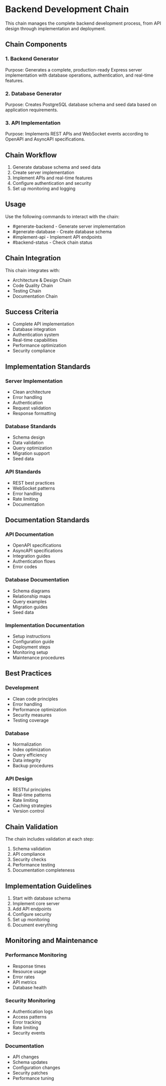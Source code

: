 # Backend Development Chain

This chain manages the complete backend development process, from API design through implementation and deployment.

## Chain Components

### 1. Backend Generator
Purpose: Generates a complete, production-ready Express server implementation with database operations, authentication, and real-time features.

### 2. Database Generator
Purpose: Creates PostgreSQL database schema and seed data based on application requirements.

### 3. API Implementation
Purpose: Implements REST APIs and WebSocket events according to OpenAPI and AsyncAPI specifications.

## Chain Workflow

1. Generate database schema and seed data
2. Create server implementation
3. Implement APIs and real-time features
4. Configure authentication and security
5. Set up monitoring and logging

## Usage

Use the following commands to interact with the chain:
- #generate-backend - Generate server implementation
- #generate-database - Create database schema
- #implement-api - Implement API endpoints
- #backend-status - Check chain status

## Chain Integration

This chain integrates with:
- Architecture & Design Chain
- Code Quality Chain
- Testing Chain
- Documentation Chain

## Success Criteria

- Complete API implementation
- Database integration
- Authentication system
- Real-time capabilities
- Performance optimization
- Security compliance

## Implementation Standards

### Server Implementation
- Clean architecture
- Error handling
- Authentication
- Request validation
- Response formatting

### Database Standards
- Schema design
- Data validation
- Query optimization
- Migration support
- Seed data

### API Standards
- REST best practices
- WebSocket patterns
- Error handling
- Rate limiting
- Documentation

## Documentation Standards

### API Documentation
- OpenAPI specifications
- AsyncAPI specifications
- Integration guides
- Authentication flows
- Error codes

### Database Documentation
- Schema diagrams
- Relationship maps
- Query examples
- Migration guides
- Seed data

### Implementation Documentation
- Setup instructions
- Configuration guide
- Deployment steps
- Monitoring setup
- Maintenance procedures

## Best Practices

### Development
- Clean code principles
- Error handling
- Performance optimization
- Security measures
- Testing coverage

### Database
- Normalization
- Index optimization
- Query efficiency
- Data integrity
- Backup procedures

### API Design
- RESTful principles
- Real-time patterns
- Rate limiting
- Caching strategies
- Version control

## Chain Validation

The chain includes validation at each step:
1. Schema validation
2. API compliance
3. Security checks
4. Performance testing
5. Documentation completeness

## Implementation Guidelines

1. Start with database schema
2. Implement core server
3. Add API endpoints
4. Configure security
5. Set up monitoring
6. Document everything

## Monitoring and Maintenance

### Performance Monitoring
- Response times
- Resource usage
- Error rates
- API metrics
- Database health

### Security Monitoring
- Authentication logs
- Access patterns
- Error tracking
- Rate limiting
- Security events

### Documentation
- API changes
- Schema updates
- Configuration changes
- Security patches
- Performance tuning

